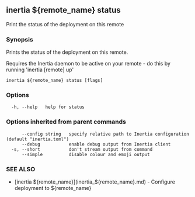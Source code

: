 ## inertia ${remote_name} status

Print the status of the deployment on this remote

### Synopsis

Prints the status of the deployment on this remote.

Requires the Inertia daemon to be active on your remote - do this by running 'inertia [remote] up'

```
inertia ${remote_name} status [flags]
```

### Options

```
  -h, --help   help for status
```

### Options inherited from parent commands

```
      --config string   specify relative path to Inertia configuration (default "inertia.toml")
      --debug           enable debug output from Inertia client
  -s, --short           don't stream output from command
      --simple          disable colour and emoji output
```

### SEE ALSO

* [inertia ${remote_name}](inertia_${remote_name}.md)	 - Configure deployment to ${remote_name}

